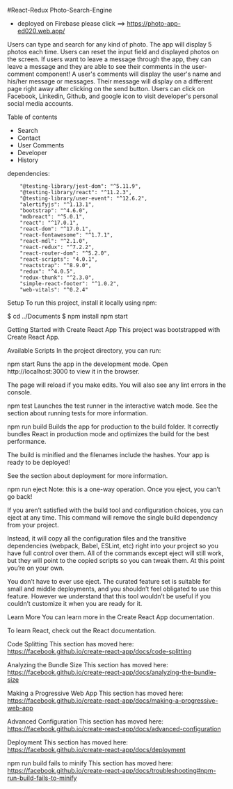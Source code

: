 
#React-Redux Photo-Search-Engine

- deployed on Firebase  please click ==> https://photo-app-ed020.web.app/

Users can type and search for any kind of photo. The app will display 5 photos each time. Users can reset the input field and displayed photos on the screen. If users want to leave a message through the app, they can leave a message and they are able to see their comments in the user-comment component! A user's comments will display the user's name and his/her message or messages. Their message will display on a different page right away after clicking on the send button. Users can click on Facebook, Linkedin, Github, and google icon to visit developer's personal social media accounts.

Table of contents
- Search
- Contact
- User Comments
- Developer
- History

dependencies:

        "@testing-library/jest-dom": "^5.11.9",
        "@testing-library/react": "^11.2.3",
        "@testing-library/user-event": "^12.6.2",
        "alertifyjs": "^1.13.1",
        "bootstrap": "^4.6.0",
        "mdbreact": "^5.0.1",
        "react": "^17.0.1",
        "react-dom": "^17.0.1",
        "react-fontawesome": "^1.7.1",
        "react-mdl": "^2.1.0",
        "react-redux": "^7.2.2",
        "react-router-dom": "^5.2.0",
        "react-scripts": "4.0.1",
        "reactstrap": "^8.9.0",
        "redux": "^4.0.5",
        "redux-thunk": "^2.3.0",
        "simple-react-footer": "^1.0.2",
        "web-vitals": "^0.2.4"


Setup
To run this project, install it locally using npm:

$ cd ../Documents
$ npm install npm start


Getting Started with Create React App
This project was bootstrapped with Create React App.

Available Scripts
In the project directory, you can run:

npm start
Runs the app in the development mode.
Open http://localhost:3000 to view it in the browser.

The page will reload if you make edits.
You will also see any lint errors in the console.

npm test
Launches the test runner in the interactive watch mode.
See the section about running tests for more information.

npm run build
Builds the app for production to the build folder.
It correctly bundles React in production mode and optimizes the build for the best performance.

The build is minified and the filenames include the hashes.
Your app is ready to be deployed!

See the section about deployment for more information.

npm run eject
Note: this is a one-way operation. Once you eject, you can’t go back!

If you aren’t satisfied with the build tool and configuration choices, you can eject at any time. This command will remove the single build dependency from your project.

Instead, it will copy all the configuration files and the transitive dependencies (webpack, Babel, ESLint, etc) right into your project so you have full control over them. All of the commands except eject will still work, but they will point to the copied scripts so you can tweak them. At this point you’re on your own.

You don’t have to ever use eject. The curated feature set is suitable for small and middle deployments, and you shouldn’t feel obligated to use this feature. However we understand that this tool wouldn’t be useful if you couldn’t customize it when you are ready for it.

Learn More
You can learn more in the Create React App documentation.

To learn React, check out the React documentation.

Code Splitting
This section has moved here: https://facebook.github.io/create-react-app/docs/code-splitting

Analyzing the Bundle Size
This section has moved here: https://facebook.github.io/create-react-app/docs/analyzing-the-bundle-size

Making a Progressive Web App
This section has moved here: https://facebook.github.io/create-react-app/docs/making-a-progressive-web-app

Advanced Configuration
This section has moved here: https://facebook.github.io/create-react-app/docs/advanced-configuration

Deployment
This section has moved here: https://facebook.github.io/create-react-app/docs/deployment

npm run build fails to minify
This section has moved here: https://facebook.github.io/create-react-app/docs/troubleshooting#npm-run-build-fails-to-minify
